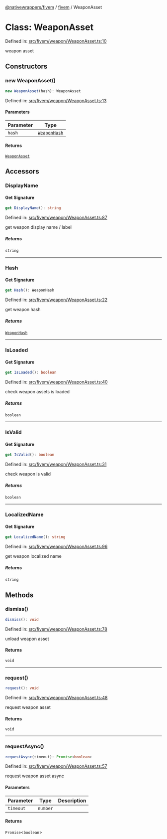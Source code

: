 [@nativewrappers/fivem](../../README.md) / [fivem](../README.md) / WeaponAsset

# Class: WeaponAsset

Defined in: [src/fivem/weapon/WeaponAsset.ts:10](https://github.com/nativewrappers/nativewrappers/blob/4bf6e80cad9d1396d4cdc3ea16cf4f39993ed50e/src/fivem/weapon/WeaponAsset.ts#L10)

weapon asset

## Constructors

### new WeaponAsset()

```ts
new WeaponAsset(hash): WeaponAsset
```

Defined in: [src/fivem/weapon/WeaponAsset.ts:13](https://github.com/nativewrappers/nativewrappers/blob/4bf6e80cad9d1396d4cdc3ea16cf4f39993ed50e/src/fivem/weapon/WeaponAsset.ts#L13)

#### Parameters

| Parameter | Type |
| ------ | ------ |
| `hash` | [`WeaponHash`](../enumerations/WeaponHash.md) |

#### Returns

[`WeaponAsset`](WeaponAsset.md)

## Accessors

### DisplayName

#### Get Signature

```ts
get DisplayName(): string
```

Defined in: [src/fivem/weapon/WeaponAsset.ts:87](https://github.com/nativewrappers/nativewrappers/blob/4bf6e80cad9d1396d4cdc3ea16cf4f39993ed50e/src/fivem/weapon/WeaponAsset.ts#L87)

get weapon display name / label

##### Returns

`string`

***

### Hash

#### Get Signature

```ts
get Hash(): WeaponHash
```

Defined in: [src/fivem/weapon/WeaponAsset.ts:22](https://github.com/nativewrappers/nativewrappers/blob/4bf6e80cad9d1396d4cdc3ea16cf4f39993ed50e/src/fivem/weapon/WeaponAsset.ts#L22)

get weapon hash

##### Returns

[`WeaponHash`](../enumerations/WeaponHash.md)

***

### IsLoaded

#### Get Signature

```ts
get IsLoaded(): boolean
```

Defined in: [src/fivem/weapon/WeaponAsset.ts:40](https://github.com/nativewrappers/nativewrappers/blob/4bf6e80cad9d1396d4cdc3ea16cf4f39993ed50e/src/fivem/weapon/WeaponAsset.ts#L40)

check weapon assets is loaded

##### Returns

`boolean`

***

### IsValid

#### Get Signature

```ts
get IsValid(): boolean
```

Defined in: [src/fivem/weapon/WeaponAsset.ts:31](https://github.com/nativewrappers/nativewrappers/blob/4bf6e80cad9d1396d4cdc3ea16cf4f39993ed50e/src/fivem/weapon/WeaponAsset.ts#L31)

check weapon is valid

##### Returns

`boolean`

***

### LocalizedName

#### Get Signature

```ts
get LocalizedName(): string
```

Defined in: [src/fivem/weapon/WeaponAsset.ts:96](https://github.com/nativewrappers/nativewrappers/blob/4bf6e80cad9d1396d4cdc3ea16cf4f39993ed50e/src/fivem/weapon/WeaponAsset.ts#L96)

get weapon localized name

##### Returns

`string`

## Methods

### dismiss()

```ts
dismiss(): void
```

Defined in: [src/fivem/weapon/WeaponAsset.ts:78](https://github.com/nativewrappers/nativewrappers/blob/4bf6e80cad9d1396d4cdc3ea16cf4f39993ed50e/src/fivem/weapon/WeaponAsset.ts#L78)

unload weapon asset

#### Returns

`void`

***

### request()

```ts
request(): void
```

Defined in: [src/fivem/weapon/WeaponAsset.ts:48](https://github.com/nativewrappers/nativewrappers/blob/4bf6e80cad9d1396d4cdc3ea16cf4f39993ed50e/src/fivem/weapon/WeaponAsset.ts#L48)

request weapon asset

#### Returns

`void`

***

### requestAsync()

```ts
requestAsync(timeout): Promise<boolean>
```

Defined in: [src/fivem/weapon/WeaponAsset.ts:57](https://github.com/nativewrappers/nativewrappers/blob/4bf6e80cad9d1396d4cdc3ea16cf4f39993ed50e/src/fivem/weapon/WeaponAsset.ts#L57)

request weapon asset async

#### Parameters

| Parameter | Type | Description |
| ------ | ------ | ------ |
| `timeout` | `number` |  |

#### Returns

`Promise`\<`boolean`\>
